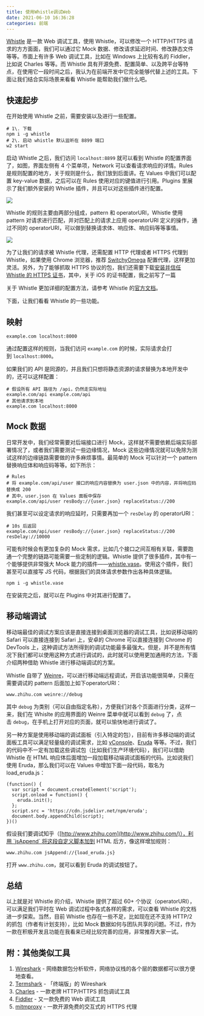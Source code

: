 ```yaml
---
title: 使用Whistle调试Web
date: 2021-06-10 16:36:28
categories: 前端
---
```

[Whistle](https://link.zhihu.com/?target=https%3A//github.com/avwo/whistle) 是一款 Web 调试工具，使用 Whistle，可以修改一个 HTTP/HTTPS 请求的方方面面，我们可以通过它 Mock 数据、修改请求延迟时间、修改静态文件等等。市面上有许多 Web 调试工具，比如在 Windows 上比较有名的 Fiddler，比如说 Charles 等等。而 Whistle 具有开源免费、配置简单、以及跨平台等特点，在使用它一段时间之后，我认为在前端开发中它完全能够代替上述的工具。下面让我们结合实际场景来看看 Whistle 能帮助我们做什么吧。

## 快速起步

在开始使用 Whistle 之前，需要安装以及进行一些配置。

```
# 1\. 下载
npm i -g whistle
# 2\. 启动 whistle 默认监听在 8899 端口
w2 start
```

启动 Whistle 之后，我们访问 `localhost:8899` 就可以看到 Whistle 的配置界面了，如图，界面左侧有 4 个菜单项，Network 可以查看请求响应的详情。Rules 是规则配置的地方，关于规则是什么，我们放到后面讲。在 Values 中我们可以配置 key-value 数据，之后可以在 Rules 使用对应的键值进行引用。Plugins 里展示了我们额外安装的 Whistle 插件，并且可以对这些插件进行配置。

![](https://upload-images.jianshu.io/upload_images/10024246-3b8f23d096a03b1c.jpg?imageMogr2/auto-orient/strip%7CimageView2/2/w/1240)

Whistle 的规则主要由两部分组成，pattern 和 operatorURI，Whistle 使用 pattern 对请求进行匹配，并对匹配上的请求上应用 operatorURI 定义的操作，通过不同的 operatorURI，可以做到替换请求体、响应体、响应码等等事情。

![](https://upload-images.jianshu.io/upload_images/10024246-692ec2b174912915.png?imageMogr2/auto-orient/strip%7CimageView2/2/w/1240)

为了让我们的请求被 Whistle 代理，还需配置 HTTP 代理或者 HTTPS 代理到 Whistle，如果使用 Chrome 浏览器，推荐 [SwitchyOmega](https://link.zhihu.com/?target=https%3A//chrome.google.com/webstore/detail/proxy-switchyomega/padekgcemlokbadohgkifijomclgjgif%3Fhl%3Dzh-CN) 配置代理，这样更加灵活。另外，为了能够抓取 HTTPS 协议的包，我们还需要下载[安装并信任 Whistle 的 HTTPS 证书](https://link.zhihu.com/?target=https%3A//wproxy.org/whistle/webui/https.html)，其中，关于 iOS 的证书配置，我之前写了一篇

关于 Whistle 更加详细的配置方法，请参考 Whistle 的[官方文档](https://link.zhihu.com/?target=https%3A//wproxy.org/whistle/)。

下面，让我们看看 Whistle 的一些功能。

## 映射

```
example.com localhost:8000
```

通过配置这样的规则，当我们访问 `example.com` 的时候，实际请求会打到 `localhost:8000`。

如果我们的 API 是同源的，并且我们只想将静态资源的请求替换为本地开发中的，还可以这样配置：

```
# 假设所有 API 路径为 /api，仍然走实际地址
example.com/api example.com/api
# 其他请求到本地
example.com localhost:8000
```

## Mock 数据

日常开发中，我们经常需要对后端接口进行 Mock，这样就不需要依赖后端实际部署情况了，或者我们需要测试一些边缘情况，Mock 这些边缘情况就可以免除为测试这样的边缘链路需要做的许多麻烦事情。最简单的 Mock 可以针对一个 pattern 替换响应体和响应码等等。如下所示：

```
# Rules
# 将 example.com/api/user 接口的响应内容替换为 user.json 中的内容，并将响应码替换成 200
# 其中，user.json 在 Values 面板中保存
example.com/api/user resBody://{user.json} replaceStatus://200
```

我们甚至可以设定请求的响应延时，只需要再加一个 `resDelay` 的 operatorURI：

```
# 10s 后返回
example.com/api/user resBody://{user.json} replaceStatus://200 resDelay://10000
```

可能有时候会有更加复杂的 Mock 需求，比如几个接口之间互相有关联，需要跑通一个完整的链路可能需要一些定制的逻辑。Whistle 提供了很多插件，其中有一个能够提供非常强大 Mock 能力的插件——[whistle.vase](https://link.zhihu.com/?target=https%3A//github.com/whistle-plugins/whistle.vase)。使用这个插件，我们甚至可以直接写 JS 代码，根据我们的具体请求参数作出各种具体逻辑。

```
npm i -g whistle.vase
```

在安装完之后，就可以在 Plugins 中对其进行配置了。

## 移动端调试

移动端最佳的调试方案应该是直接连接到桌面浏览器的调试工具，比如说移动端的 Safari 可以直接连接到 Safari 上，安卓的 Chrome 可以直接连接到 Chrome 的 DevTools 上，这种调试方法所得到的调试功能最多最强大。但是，并不是所有情况下我们都可以使用这种方式进行调试的，此时就可以使用更加通用的方法，下面介绍两种借助 Whistle 进行移动端调试的方案。

Whistle 自带了 [Weinre](https://link.zhihu.com/?target=https%3A//github.com/nupthale/weinre)，可以进行移动端远程调试，开启该功能很简单，只需在需要调试的 pattern 后面加上如下operatorURI：

```
www.zhihu.com weinre://debug
```

其中 `debug` 为类别（可以自由指定名称），方便我们对各个页面进行分类，这样一来，我们在 Whislte 的应用界面的 Weinre 菜单中就可以看到 `debug` 了，点击 `debug`，在手机上打开对应的页面，就可以愉快地进行调试了。

另一种方案是使用移动端的调试面板（引入特定的包），目前有许多移动端的调试面板工具可以满足轻量级的调试需求，比如 [vConsole](https://link.zhihu.com/?target=https%3A//github.com/Tencent/vConsole)、[Eruda](https://link.zhihu.com/?target=https%3A//github.com/liriliri/eruda) 等等。不过，我们的代码中不一定有加载这些调试包（比如我们生产环境代码），我们可以借助 Whistle 在 HTML 响应体后面增加一段加载移动端调试面板的代码。比如说我们使用 Eruda，那么我们可以在 Values 中增加下面一段代码，取名为 load_eruda.js：

```
(function() {
  var script = document.createElement('script');
  script.onload = function() {
    eruda.init();
  };
  script.src = 'https://cdn.jsdelivr.net/npm/eruda';
  document.body.appendChild(script);
})()

```

假设我们要调试知乎（[http://www.zhihu.com](http://www.zhihu.com/)），利用 `jsAppend` 将这段自定义脚本加到 HTML 后方，像这样增加规则：

```
www.zhihu.com jsAppend://{load_eruda.js}
```

打开 `www.zhihu.com`，就可以看到 Eruda 的调试按钮了。

## 总结

以上就是对 Whistle 的介绍，Whistle 提供了超过 60+ 个协议（operatorURI），可以满足我们平时在 Web 调试过程中各式各样的需求，可以查看 Whistle 的文档进一步探索。当然，目前 Whistle 也存在一些不足，比如现在还不支持 HTTP/2 的抓包（作者有计划支持），比如 Mock 数据如何与团队共享的问题。不过，作为一款在积极开发且功能在我看来已经比较完善的应用，非常推荐大家一试。

## 附：其他类似工具

1.  [Wireshark](https://link.zhihu.com/?target=https%3A//www.wireshark.org/) - 网络数据包分析软件，网络协议栈的各个层的数据都可以很方便地查看。
2.  [Termshark](https://link.zhihu.com/?target=https%3A//termshark.io/) - 「终端版」的 Wireshark
3.  [Charles](https://link.zhihu.com/?target=https%3A//www.charlesproxy.com/) - 一款老牌 HTTP/HTTPS 抓包调试工具
4.  [Fiddler](https://link.zhihu.com/?target=https%3A//www.telerik.com/fiddler) - 又一款免费的 Web 调试工具
5.  [mitmproxy](https://link.zhihu.com/?target=https%3A//mitmproxy.org/) - 一款开源免费的交互式的 HTTPS 代理
